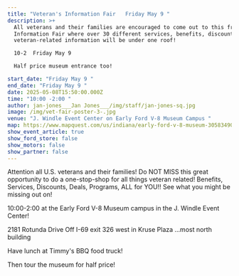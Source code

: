 ```yaml
---
title: "Veteran's Information Fair   Friday May 9 "
description: >+
  All veterans and their families are encouraged to come out to this free
  Information Fair where over 30 different services, benefits, discounts and all
  veteran-related information will be under one roof! 

  10-2  Friday May 9 

  Half price museum entrance too! 

start_date: "Friday May 9 "
end_date: "Friday May 9 "
date: 2025-05-08T15:50:00.000Z
time: "10:00 -2:00 "
author: jan-jones___Jan Jones___/img/staff/jan-jones-sq.jpg
image: /img/vet-fair-poster-3-.jpg
venue: "J. Windle Event Center on Early Ford V-8 Museum Campus "
map: https://www.mapquest.com/us/indiana/early-ford-v-8-museum-305834909
show_event_article: true
show_ford_store: false
show_motors: false
show_partner: false
---
```

Attention all U.S. veterans and their families! Do NOT MISS this great opportunity to do a one-stop-shop for all things veteran related! Benefits, Services, Discounts, Deals, Programs, ALL for YOU!! See what you might be missing out on!  

10:00-2:00 at the Early Ford V-8 Museum campus in the J. Windle Event Center! 

2181 Rotunda Drive    Off I-69 exit 326 west in Kruse Plaza ...most north building



Have lunch at Timmy's BBQ food truck! 

Then tour the museum for half price!
